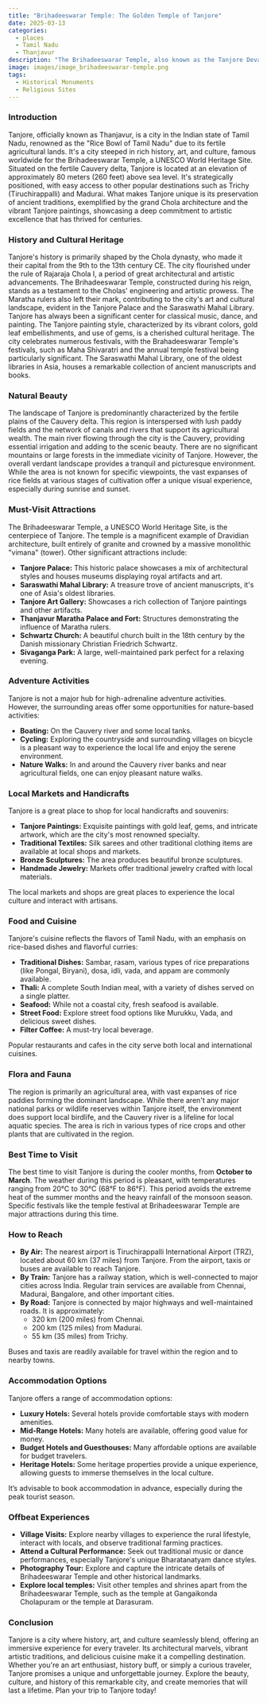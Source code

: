 ```yaml
---
title: "Brihadeeswarar Temple: The Golden Temple of Tanjore"
date: 2025-03-13
categories:
  - places
  - Tamil Nadu
  - Thanjavur
description: "The Brihadeeswarar Temple, also known as the Tanjore Devaraja Temple, is one of the largest temples dedicated to Lord Vishnu in India. Located in Thanjavur (Tanjore), this iconic temple showcases exquisite Dravidian architecture with a gilded roof, earning it the nickname 'Golden Temple'. The temple's interior features stunning frescoes depicting scenes from Indian mythology and is celebrated for its artistic and cultural significance. Constructed during the Chola dynasty in the 10th century, it stands as a testament to Tamil Nadu's rich heritage."
image: images/image_brihadeeswarar-temple.png
tags: 
  - Historical Monuments
  - Religious Sites
---
```



### **Introduction**

Tanjore, officially known as Thanjavur, is a city in the Indian state of Tamil Nadu, renowned as the "Rice Bowl of Tamil Nadu" due to its fertile agricultural lands. It's a city steeped in rich history, art, and culture, famous worldwide for the Brihadeeswarar Temple, a UNESCO World Heritage Site. Situated on the fertile Cauvery delta, Tanjore is located at an elevation of approximately 80 meters (260 feet) above sea level. It's strategically positioned, with easy access to other popular destinations such as Trichy (Tiruchirappalli) and Madurai. What makes Tanjore unique is its preservation of ancient traditions, exemplified by the grand Chola architecture and the vibrant Tanjore paintings, showcasing a deep commitment to artistic excellence that has thrived for centuries.

### **History and Cultural Heritage**

Tanjore's history is primarily shaped by the Chola dynasty, who made it their capital from the 9th to the 13th century CE. The city flourished under the rule of Rajaraja Chola I, a period of great architectural and artistic advancements. The Brihadeeswarar Temple, constructed during his reign, stands as a testament to the Cholas' engineering and artistic prowess. The Maratha rulers also left their mark, contributing to the city's art and cultural landscape, evident in the Tanjore Palace and the Saraswathi Mahal Library. Tanjore has always been a significant center for classical music, dance, and painting. The Tanjore painting style, characterized by its vibrant colors, gold leaf embellishments, and use of gems, is a cherished cultural heritage. The city celebrates numerous festivals, with the Brahadeeswarar Temple's festivals, such as Maha Shivaratri and the annual temple festival being particularly significant.  The Saraswathi Mahal Library, one of the oldest libraries in Asia, houses a remarkable collection of ancient manuscripts and books.

### **Natural Beauty**

The landscape of Tanjore is predominantly characterized by the fertile plains of the Cauvery delta. This region is interspersed with lush paddy fields and the network of canals and rivers that support its agricultural wealth.  The main river flowing through the city is the Cauvery, providing essential irrigation and adding to the scenic beauty. There are no significant mountains or large forests in the immediate vicinity of Tanjore. However, the overall verdant landscape provides a tranquil and picturesque environment.  While the area is not known for specific viewpoints, the vast expanses of rice fields at various stages of cultivation offer a unique visual experience, especially during sunrise and sunset.

### **Must-Visit Attractions**

The Brihadeeswarar Temple, a UNESCO World Heritage Site, is the centerpiece of Tanjore.  The temple is a magnificent example of Dravidian architecture, built entirely of granite and crowned by a massive monolithic "vimana" (tower). Other significant attractions include:

*   **Tanjore Palace:** This historic palace showcases a mix of architectural styles and houses museums displaying royal artifacts and art. 
*   **Saraswathi Mahal Library:** A treasure trove of ancient manuscripts, it's one of Asia's oldest libraries.
*   **Tanjore Art Gallery:** Showcases a rich collection of Tanjore paintings and other artifacts.
*   **Thanjavur Maratha Palace and Fort:** Structures demonstrating the influence of Maratha rulers.
*   **Schwartz Church:** A beautiful church built in the 18th century by the Danish missionary Christian Friedrich Schwartz.
*   **Sivaganga Park:** A large, well-maintained park perfect for a relaxing evening.

### **Adventure Activities**

Tanjore is not a major hub for high-adrenaline adventure activities. However, the surrounding areas offer some opportunities for nature-based activities:

*   **Boating:** On the Cauvery river and some local tanks.
*   **Cycling:** Exploring the countryside and surrounding villages on bicycle is a pleasant way to experience the local life and enjoy the serene environment.
*   **Nature Walks:** In and around the Cauvery river banks and near agricultural fields, one can enjoy pleasant nature walks.

### **Local Markets and Handicrafts**

Tanjore is a great place to shop for local handicrafts and souvenirs:

*   **Tanjore Paintings:** Exquisite paintings with gold leaf, gems, and intricate artwork, which are the city's most renowned specialty.
*   **Traditional Textiles:** Silk sarees and other traditional clothing items are available at local shops and markets.
*   **Bronze Sculptures:** The area produces beautiful bronze sculptures.
*   **Handmade Jewelry:** Markets offer traditional jewelry crafted with local materials.

The local markets and shops are great places to experience the local culture and interact with artisans.

### **Food and Cuisine**

Tanjore's cuisine reflects the flavors of Tamil Nadu, with an emphasis on rice-based dishes and flavorful curries:

*   **Traditional Dishes:** Sambar, rasam, various types of rice preparations (like Pongal, Biryani), dosa, idli, vada, and appam are commonly available.
*   **Thali:** A complete South Indian meal, with a variety of dishes served on a single platter.
*   **Seafood:** While not a coastal city, fresh seafood is available.
*   **Street Food:** Explore street food options like Murukku, Vada, and delicious sweet dishes.
*   **Filter Coffee:** A must-try local beverage.

Popular restaurants and cafes in the city serve both local and international cuisines.

### **Flora and Fauna**

The region is primarily an agricultural area, with vast expanses of rice paddies forming the dominant landscape. While there aren't any major national parks or wildlife reserves within Tanjore itself, the environment does support local birdlife, and the Cauvery river is a lifeline for local aquatic species. The area is rich in various types of rice crops and other plants that are cultivated in the region.

### **Best Time to Visit**

The best time to visit Tanjore is during the cooler months, from **October to March**.  The weather during this period is pleasant, with temperatures ranging from 20°C to 30°C (68°F to 86°F). This period avoids the extreme heat of the summer months and the heavy rainfall of the monsoon season.  Specific festivals like the temple festival at Brihadeeswarar Temple are major attractions during this time.

### **How to Reach**

*   **By Air:** The nearest airport is Tiruchirappalli International Airport (TRZ), located about 60 km (37 miles) from Tanjore. From the airport, taxis or buses are available to reach Tanjore.
*   **By Train:** Tanjore has a railway station, which is well-connected to major cities across India. Regular train services are available from Chennai, Madurai, Bangalore, and other important cities.
*   **By Road:** Tanjore is connected by major highways and well-maintained roads. It is approximately:
    *   320 km (200 miles) from Chennai.
    *   200 km (125 miles) from Madurai.
    *   55 km (35 miles) from Trichy.

Buses and taxis are readily available for travel within the region and to nearby towns.

### **Accommodation Options**

Tanjore offers a range of accommodation options:

*   **Luxury Hotels:** Several hotels provide comfortable stays with modern amenities.
*   **Mid-Range Hotels:** Many hotels are available, offering good value for money.
*   **Budget Hotels and Guesthouses:** Many affordable options are available for budget travelers.
*   **Heritage Hotels:** Some heritage properties provide a unique experience, allowing guests to immerse themselves in the local culture.

It’s advisable to book accommodation in advance, especially during the peak tourist season.

### **Offbeat Experiences**

*   **Village Visits:** Explore nearby villages to experience the rural lifestyle, interact with locals, and observe traditional farming practices.
*   **Attend a Cultural Performance:** Seek out traditional music or dance performances, especially Tanjore's unique Bharatanatyam dance styles.
*   **Photography Tour:** Explore and capture the intricate details of Brihadeeswarar Temple and other historical landmarks.
*   **Explore local temples:** Visit other temples and shrines apart from the Brihadeeswarar Temple, such as the temple at Gangaikonda Cholapuram or the temple at Darasuram.

### **Conclusion**

Tanjore is a city where history, art, and culture seamlessly blend, offering an immersive experience for every traveler. Its architectural marvels, vibrant artistic traditions, and delicious cuisine make it a compelling destination. Whether you're an art enthusiast, history buff, or simply a curious traveler, Tanjore promises a unique and unforgettable journey. Explore the beauty, culture, and history of this remarkable city, and create memories that will last a lifetime.  Plan your trip to Tanjore today!


